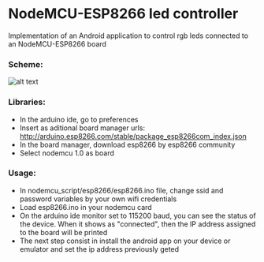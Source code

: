 # NodeMCU-ESP8266 led controller

Implementation of an Android application to control rgb leds connected to an NodeMCU-ESP8266 board


### Scheme:


![alt text](https://mechatronicsblog.com/wp-content/uploads/2019/03/LED_RGB_sketch.png)


### Libraries: 

- In the arduino ide, go to preferences
- Insert as aditional board manager urls: http://arduino.esp8266.com/stable/package_esp8266com_index.json
- In the board manager, download esp8266 by esp8266 community
- Select nodemcu 1.0 as board


### Usage: 

- In nodemcu_script/esp8266/esp8266.ino file, change ssid and password variables by your own wifi credentials
- Load esp8266.ino in your nodemcu card
- On the arduino ide monitor set to 115200 baud, you can see the status of the device. When it shows as "connected", then the IP address assigned to the board will be printed
- The next step consist in install the android app on your device or emulator and set the ip address previously geted
